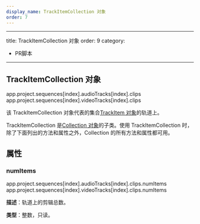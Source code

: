 ```yaml
---
display_name: TrackItemCollection 对象
order: 7
---
```


---
title: TrackItemCollection 对象
order: 9
category:

- PR脚本

---

## TrackItemCollection 对象

app.project.sequences[index].audioTracks[index].clips
app.project.sequences[index].videoTracks[index].clips

该 TrackItemCollection 对象代表的集合[TrackItem 对象](https://ppro-scripting.docsforadobe.dev/item/trackitem.html#trackitem)的轨道上。

TrackItemCollection 是[Collection 对象](https://ppro-scripting.docsforadobe.dev/collection/collection.html#collection)的子类。使用 TrackItemCollection 时，除了下面列出的方法和属性之外，Collection 的所有方法和属性都可用。

## 属性

### numItems

app.project.sequences[index].audioTracks[index].clips.numItems
app.project.sequences[index].videoTracks[index].clips.numItems

**描述**：轨道上的剪辑总数。

**类型**：整数，只读。
